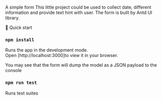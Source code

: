 A simple form 
This little project could be used to collect date, different information and provide text hint with user. The form is built by Antd UI library. 

🚀 Quick start 
### `npm install`

Runs the app in the development mode.\
Open [http://localhost:3000]to view it in your browser.

You may see that the form will dump the model as a JSON payload to the console 

### `npm run test`

Runs test suites



